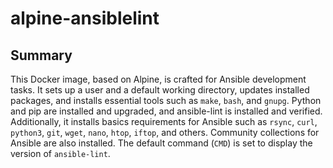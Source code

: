 # alpine-ansiblelint

## Summary

This Docker image, based on Alpine, is crafted for Ansible development tasks. It sets up a user and a default working directory, updates installed packages, and installs essential tools such as `make`, `bash`, and `gnupg`. Python and pip are installed and upgraded, and ansible-lint is installed and verified. Additionally, it installs basics requirements for Ansible such as `rsync`, `curl`, `python3`, `git`, `wget`, `nano`, `htop`, `iftop`, and others. Community collections for Ansible are also installed. The default command (`CMD`) is set to display the version of `ansible-lint`.
